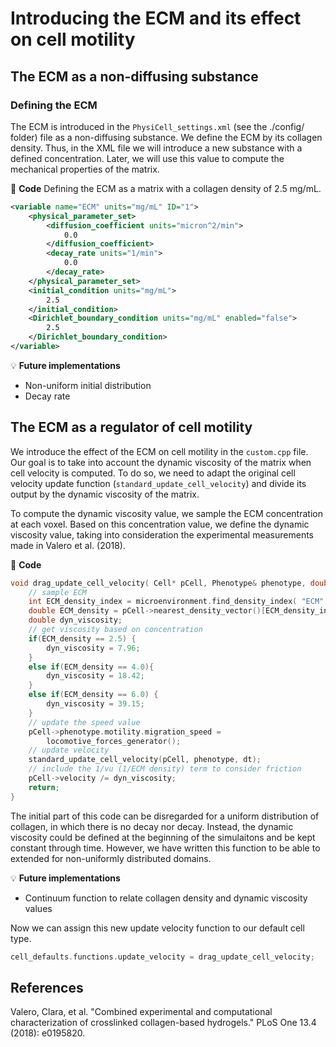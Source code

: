 # Introducing the ECM and its effect on cell motility

## The ECM as a non-diffusing substance

### Defining the ECM

The ECM is introduced in the `PhysiCell_settings.xml` (see the ./config/ folder) file as a non-diffusing substance. We define the ECM by its collagen density. Thus, in the XML file we will introduce a new substance with a defined concentration. Later, we will use this value to compute the mechanical properties of the matrix.

:pencil: **Code**
Defining the ECM as a matrix with a collagen density of 2.5 mg/mL.

```xml
<variable name="ECM" units="mg/mL" ID="1">
    <physical_parameter_set>
        <diffusion_coefficient units="micron^2/min">
            0.0
        </diffusion_coefficient>
        <decay_rate units="1/min">
            0.0
        </decay_rate>
    </physical_parameter_set>
    <initial_condition units="mg/mL">
        2.5
    </initial_condition>
    <Dirichlet_boundary_condition units="mg/mL" enabled="false">
        2.5
    </Dirichlet_boundary_condition>
</variable>
```

:bulb: **Future implementations**

- Non-uniform initial distribution
- Decay rate

## The ECM as a regulator of cell motility

We introduce the effect of the ECM on cell motility in the `custom.cpp` file. Our goal is to take into account the dynamic viscosity of the matrix when cell velocity is computed. To do so, we need to adapt the original cell velocity update function (`standard_update_cell_velocity`) and divide its output by the dynamic viscosity of the matrix.

To compute the dynamic viscosity value, we sample the ECM concentration at each voxel. Based on this concentration value, we define the dynamic viscosity value, taking into consideration the experimental measurements made in Valero et al. (2018).

:pencil: **Code**

```c++
void drag_update_cell_velocity( Cell* pCell, Phenotype& phenotype, double dt ) {
    // sample ECM
    int ECM_density_index = microenvironment.find_density_index( "ECM" );
    double ECM_density = pCell->nearest_density_vector()[ECM_density_index];
    double dyn_viscosity;
    // get viscosity based on concentration
    if(ECM_density == 2.5) {
        dyn_viscosity = 7.96;
    }
    else if(ECM_density == 4.0){
        dyn_viscosity = 18.42;
    }
    else if(ECM_density == 6.0) {
        dyn_viscosity = 39.15;
    }
    // update the speed value
    pCell->phenotype.motility.migration_speed = 
        locomotive_forces_generator();
    // update velocity
    standard_update_cell_velocity(pCell, phenotype, dt);
    // include the 1/vu (1/ECM density) term to consider friction
    pCell->velocity /= dyn_viscosity;
    return;
}

```

The initial part of this code can be disregarded for a uniform distribution of collagen, in which there is no decay nor decay. Instead, the dynamic viscosity could be defined at the beginning of the simulaitons and be kept constant through time. However, we have written this function to be able to extended for non-uniformly distributed domains.

:bulb: **Future implementations**

- Continuum function to relate collagen density and dynamic viscosity values

Now we can assign this new update velocity function to our default cell type.

```c++
cell_defaults.functions.update_velocity = drag_update_cell_velocity;

```

## References

Valero, Clara, et al. "Combined experimental and computational characterization of crosslinked collagen-based hydrogels." PLoS One 13.4 (2018): e0195820.
